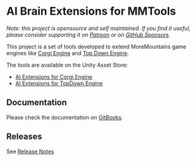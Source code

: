 # AI Brain Extensions for MMTools

_Note: this project is opensource and self maintained. If you find it useful, please consider supporting it on [Patreon](https://www.patreon.com/thebitcave) or on [GitHub Sponsors](https://github.com/sponsors/marcosecchi)._

This project is a set of tools developed to extend MoreMountains game engines like [Corgi Engine](https://assetstore.unity.com/packages/templates/systems/corgi-engine-2d-2-5d-platformer-26617?aid=1011lHJn) and [Top Down Engine](https://assetstore.unity.com/packages/templates/systems/topdown-engine-89636?aid=1011lHJn).

The tools are available on the Unity Asset Store:

* [AI Extensions for Corgi Engine](https://assetstore.unity.com/packages/tools/ai/ai-brain-extensions-for-corgi-engine-158372?aid=1011lHJn)
* [AI Extensions for TopDown Engine](https://assetstore.unity.com/packages/tools/ai/ai-brain-extensions-for-topdown-engine-158632?aid=1011lHJn)

## Documentation

Please check the documentation on [GitBooks](https://thebitcave.gitbook.io/ai-brain-extensions-docs/).

## Releases

See [Release Notes](https://github.com/thebitcave/ai-brain-graph-for-mmtools/blob/master/RELEASE.md)

